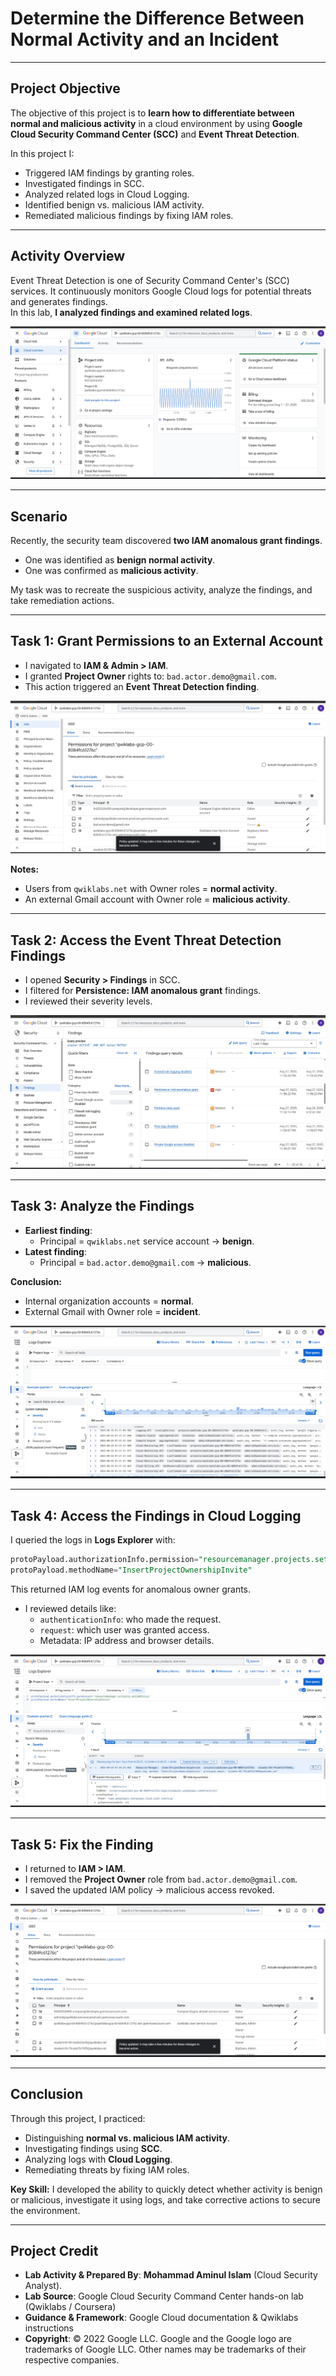 # Determine the Difference Between Normal Activity and an Incident

---

## Project Objective
The objective of this project is to **learn how to differentiate between normal and malicious activity** in a cloud environment by using **Google Cloud Security Command Center (SCC)** and **Event Threat Detection**.  

In this project I:  
- Triggered IAM findings by granting roles.  
- Investigated findings in SCC.  
- Analyzed related logs in Cloud Logging.  
- Identified benign vs. malicious IAM activity.  
- Remediated malicious findings by fixing IAM roles.  

---

## Activity Overview
Event Threat Detection is one of Security Command Center's (SCC) services. It continuously monitors Google Cloud logs for potential threats and generates findings.  
In this lab, **I analyzed findings and examined related logs**.  

![Cloud Overview](https://github.com/aminbiography/Google-Cloud-Cybersecurity-Professional-Certificate/blob/main/bar-graph-chart-image/Determine%20the%20difference%20between%20normal%20activity%20and%20an%20incident-01.jpg)

---

## Scenario
Recently, the security team discovered **two IAM anomalous grant findings**.  
- One was identified as **benign normal activity**.  
- One was confirmed as **malicious activity**.  

My task was to recreate the suspicious activity, analyze the findings, and take remediation actions.  

---

## Task 1: Grant Permissions to an External Account
- I navigated to **IAM & Admin > IAM**.  
- I granted **Project Owner** rights to: `bad.actor.demo@gmail.com`.  
- This action triggered an **Event Threat Detection finding**.  

![IAM Permissions with external user](https://github.com/aminbiography/Google-Cloud-Cybersecurity-Professional-Certificate/blob/main/bar-graph-chart-image/Determine%20the%20difference%20between%20normal%20activity%20and%20an%20incident-02.jpg)

**Notes:**  
- Users from `qwiklabs.net` with Owner roles = **normal activity**.  
- An external Gmail account with Owner role = **malicious activity**.  

---

## Task 2: Access the Event Threat Detection Findings
- I opened **Security > Findings** in SCC.  
- I filtered for **Persistence: IAM anomalous grant** findings.  
- I reviewed their severity levels.  

![SCC Findings](https://github.com/aminbiography/Google-Cloud-Cybersecurity-Professional-Certificate/blob/main/bar-graph-chart-image/Determine%20the%20difference%20between%20normal%20activity%20and%20an%20incident-03.jpg)

---

## Task 3: Analyze the Findings
- **Earliest finding**:  
  - Principal = `qwiklabs.net` service account → **benign**.  
- **Latest finding**:  
  - Principal = `bad.actor.demo@gmail.com` → **malicious**.  

**Conclusion:**  
- Internal organization accounts = **normal**.  
- External Gmail with Owner role = **incident**.

![Logs Explorer general view](https://github.com/aminbiography/Google-Cloud-Cybersecurity-Professional-Certificate/blob/main/bar-graph-chart-image/Determine%20the%20difference%20between%20normal%20activity%20and%20an%20incident-04.jpg)   

---

## Task 4: Access the Findings in Cloud Logging
I queried the logs in **Logs Explorer** with:  

```sql
protoPayload.authorizationInfo.permission="resourcemanager.projects.setIamPolicy"
protoPayload.methodName="InsertProjectOwnershipInvite"
```

This returned IAM log events for anomalous owner grants.  

- I reviewed details like:  
  - `authenticationInfo`: who made the request.  
  - `request`: which user was granted access.  
  - Metadata: IP address and browser details.  

![Logs Explorer anomalous request](https://github.com/aminbiography/Google-Cloud-Cybersecurity-Professional-Certificate/blob/main/bar-graph-chart-image/Determine%20the%20difference%20between%20normal%20activity%20and%20an%20incident-05.jpg)  

---

## Task 5: Fix the Finding
- I returned to **IAM > IAM**.  
- I removed the **Project Owner** role from `bad.actor.demo@gmail.com`.  
- I saved the updated IAM policy → malicious access revoked.  

![Remove malicious principal](https://github.com/aminbiography/Google-Cloud-Cybersecurity-Professional-Certificate/blob/main/bar-graph-chart-image/Determine%20the%20difference%20between%20normal%20activity%20and%20an%20incident-06.jpg)

---

## Conclusion
Through this project, I practiced:  
- Distinguishing **normal vs. malicious IAM activity**.  
- Investigating findings using **SCC**.  
- Analyzing logs with **Cloud Logging**.  
- Remediating threats by fixing IAM roles.  

**Key Skill:** I developed the ability to quickly detect whether activity is benign or malicious, investigate it using logs, and take corrective actions to secure the environment.  

---

## Project Credit
- **Lab Activity & Prepared By**: **Mohammad Aminul Islam** (Cloud Security Analyst).  
- **Lab Source**: Google Cloud Security Command Center hands-on lab (Qwiklabs / Coursera)  
- **Guidance & Framework**: Google Cloud documentation & Qwiklabs instructions  
- **Copyright**: © 2022 Google LLC. Google and the Google logo are trademarks of Google LLC. Other names may be trademarks of their respective companies.  
